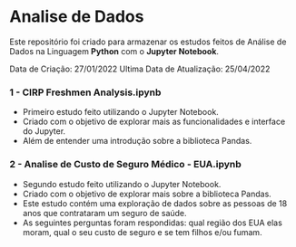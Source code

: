 # Analise de Dados
Este repositório foi criado para armazenar os estudos feitos de Análise de Dados na Linguagem **Python** com o **Jupyter Notebook**.

Data de Criação: 27/01/2022
Ultima Data de Atualização:  25/04/2022

### 1 - CIRP Freshmen Analysis.ipynb
- Primeiro estudo feito utilizando o Jupyter Notebook.
- Criado com o objetivo de explorar mais as funcionalidades e interface do Jupyter.
- Além de entender uma introdução sobre a biblioteca Pandas.

### 2 - Analise de Custo de Seguro Médico - EUA.ipynb
- Segundo estudo feito utilizando o Jupyter Notebook.
- Criado com o objetivo de explorar mais sobre a biblioteca Pandas.
- Este estudo contém uma exploração de dados sobre as pessoas de 18 anos que contrataram um seguro de saúde.
- As seguintes perguntas foram respondidas: qual região dos EUA elas moram, qual o seu custo de seguro e se tem filhos e/ou fumam.
